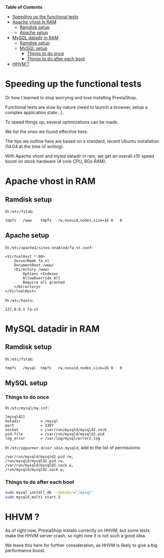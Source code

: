 <!-- START doctoc generated TOC please keep comment here to allow auto update -->
<!-- DON'T EDIT THIS SECTION, INSTEAD RE-RUN doctoc TO UPDATE -->
**Table of Contents**

- [Speeding up the functional tests](#speeding-up-the-functional-tests)
- [Apache vhost in RAM](#apache-vhost-in-ram)
  - [Ramdisk setup](#ramdisk-setup)
  - [Apache setup](#apache-setup)
- [MySQL datadir in RAM](#mysql-datadir-in-ram)
  - [Ramdisk setup](#ramdisk-setup-1)
  - [MySQL setup](#mysql-setup)
    - [Things to do once](#things-to-do-once)
    - [Things to do after each boot](#things-to-do-after-each-boot)
- [HHVM ?](#hhvm-)

<!-- END doctoc generated TOC please keep comment here to allow auto update -->

Speeding up the functional tests
=============================

Or how I learned to stop worrying and love installing PrestaShop.

Functional tests are slow by nature (need to launch a browser, setup a complex application state...).

To speed things up, several optimizations can be made.

We list the ones we found effective here.

The tips we outline here are based on a standard, recent Ubuntu installation (14.04 at the time of writing).

With Apache vhost and mysql datadir in ram, we get an overall x10 speed boost on stock hardware (4 core CPU, 8Go RAM).

# Apache vhost in RAM

## Ramdisk setup

In `/etc/fstab`:

```
tmpfs	/www	tmpfs	rw,nosuid,nodev,size=1G	0	0
```

## Apache setup

In `/etc/apache2/sites-enabled/fa.st.conf`:

```
<VirtualHost *:80>
	ServerName fa.st
	DocumentRoot /www/
	<Directory /www>
		Options +Indexes	
		AllowOverride All
		Require all granted
	</Directory>
</VirtualHost>
```

In `/etc/hosts`:

```
127.0.0.1 fa.st
```

# MySQL datadir in RAM

## Ramdisk setup

In `/etc/fstab`:
```
tmpfs	/mysql	tmpfs	rw,nosuid,nodev,size=2G	0	0
```

## MySQL setup

### Things to do once

In `/etc/mysql/my.cnf`:

```
[mysqld2]
datadir			= /mysql
port			= 3307
socket			= /var/run/mysqld/mysqld2.sock
pid-file		= /var/run/mysqld/mysqld2.pid
log_error		= /var/log/mysql/error2.log
```

In `/etc/apparmor.d/usr.sbin.mysqld`, add to the list of permissions:

```
/var/run/mysqld/mysqld2.pid rw,
/run/mysqld/mysqld2.pid rw,
/var/run/mysqld/mysqld2.sock w,
/run/mysqld/mysqld2.sock w,
```

### Things to do after each boot

```bash
sudo mysql_install_db --datadir="/mysql"
sudo mysqld_multi start 2
```

# HHVM ?

As of right now, PrestaShop installs correctly on HHVM, but some tests make the HHVM server crash, so right now it is not such a good idea.

We leave this here for further consideration, as HHVM is likely to give a big performance boost.